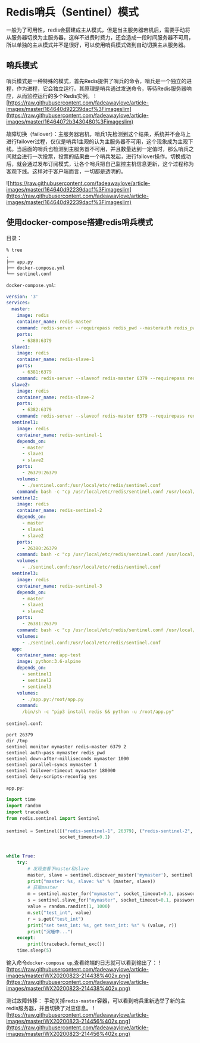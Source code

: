 # Redis哨兵（Sentinel）模式


一般为了可用性，redis会搭建成主从模式，但是当主服务器宕机后，需要手动将从服务器切换为主服务器，这样不进费时费力，还会造成一段时间服务器不可用，所以单独的主从模式并不是很好，可以使用哨兵模式做到自动切换主从服务器。

## 哨兵模式
哨兵模式是一种特殊的模式，首先Redis提供了哨兵的命令，哨兵是一个独立的进程，作为进程，它会独立运行。其原理是哨兵通过发送命令，等待Redis服务器响应，从而监控运行的多个Redis实例。
![https://raw.githubusercontent.com/fadeawaylove/article-images/master/164640d92239dacf%3Fimageslim](https://raw.githubusercontent.com/fadeawaylove/article-images/master/16464072b3430480%3Fimageslim)

故障切换（failover）：主服务器宕机，哨兵1先检测到这个结果，系统并不会马上进行failover过程，仅仅是哨兵1主观的认为主服务器不可用，这个现象成为主观下线。当后面的哨兵也检测到主服务器不可用，并且数量达到一定值时，那么哨兵之间就会进行一次投票，投票的结果由一个哨兵发起，进行failover操作。切换成功后，就会通过发布订阅模式，让各个哨兵把自己监控主机信息更新，这个过程称为客观下线。这样对于客户端而言，一切都是透明的。

![https://raw.githubusercontent.com/fadeawaylove/article-images/master/164640d92239dacf%3Fimageslim](https://raw.githubusercontent.com/fadeawaylove/article-images/master/164640d92239dacf%3Fimageslim)

## 使用docker-compose搭建redis哨兵模式
目录：
```shell
% tree
.
├── app.py
├── docker-compose.yml
└── sentinel.conf
```

`docker-compose.yml`:
```yml
version: '3'
services:
  master:
    image: redis
    container_name: redis-master
    command: redis-server --requirepass redis_pwd --masterauth redis_pwd
    ports:
      - 6380:6379
  slave1:
    image: redis
    container_name: redis-slave-1
    ports:
      - 6381:6379
    command: redis-server --slaveof redis-master 6379 --requirepass redis_pwd --masterauth redis_pwd
  slave2:
    image: redis
    container_name: redis-slave-2
    ports:
      - 6382:6379
    command: redis-server --slaveof redis-master 6379 --requirepass redis_pwd --masterauth redis_pwd
  sentinel1:
    image: redis
    container_name: redis-sentinel-1
    depends_on: 
      - master
      - slave1
      - slave2
    ports:
      - 26379:26379
    volumes:
      - ./sentinel.conf:/usr/local/etc/redis/sentinel.conf
    command: bash -c "cp /usr/local/etc/redis/sentinel.conf /usr/local/etc/redis/sentinel1.conf && redis-sentinel /usr/local/etc/redis/sentinel1.conf"
  sentinel2:
    image: redis
    container_name: redis-sentinel-2
    depends_on: 
      - master
      - slave1
      - slave2
    ports:
      - 26380:26379
    command: bash -c "cp /usr/local/etc/redis/sentinel.conf /usr/local/etc/redis/sentinel2.conf && redis-sentinel /usr/local/etc/redis/sentinel2.conf"
    volumes:
      - ./sentinel.conf:/usr/local/etc/redis/sentinel.conf
  sentinel3:
    image: redis
    container_name: redis-sentinel-3
    depends_on: 
      - master
      - slave1
      - slave2
    ports:
      - 26381:26379
    command: bash -c "cp /usr/local/etc/redis/sentinel.conf /usr/local/etc/redis/sentinel3.conf && redis-sentinel /usr/local/etc/redis/sentinel3.conf"
    volumes:
      - ./sentinel.conf:/usr/local/etc/redis/sentinel.conf
  app:
    container_name: app-test
    image: python:3.6-alpine
    depends_on: 
      - sentinel1
      - sentinel2
      - sentinel3
    volumes:
      - ./app.py:/root/app.py
    command:
      /bin/sh -c "pip3 install redis && python -u /root/app.py"

```

`sentinel.conf`:
```shell
port 26379
dir /tmp
sentinel monitor mymaster redis-master 6379 2
sentinel auth-pass mymaster redis_pwd
sentinel down-after-milliseconds mymaster 1000
sentinel parallel-syncs mymaster 1
sentinel failover-timeout mymaster 180000
sentinel deny-scripts-reconfig yes

```

`app.py`:
```python
import time
import random
import traceback
from redis.sentinel import Sentinel

sentinel = Sentinel([("redis-sentinel-1", 26379), ("redis-sentinel-2", 26379), ("redis-sentinel-3", 26379)],
                    socket_timeout=0.1)


while True:
    try:
        # 发现查看下master和slave
        master, slave = sentinel.discover_master('mymaster'), sentinel.discover_slaves("mymaster")
        print("master: %s, slave: %s" % (master, slave))
        # 获取master
        m = sentinel.master_for("mymaster", socket_timeout=0.1, password='redis_pwd')
        s = sentinel.slave_for("mymaster", socket_timeout=0.1, password="redis_pwd")
        value = random.randint(1, 1000)
        m.set("test_int", value)
        r = s.get("test_int")
        print("set test_int: %s, get test_int: %s" % (value, r))
        print("沉睡中...")
    except:
        print(traceback.format_exc())
    time.sleep(5)

```

输入命令`docker-compose up`,查看终端的日志就可以看到输出了：
![https://raw.githubusercontent.com/fadeawaylove/article-images/master/WX20200823-214438%402x.png](https://raw.githubusercontent.com/fadeawaylove/article-images/master/WX20200823-214438%402x.png)

测试故障转移：
手动关掉`redis-master`容器，可以看到哨兵重新选举了新的主redis服务器，并且切换了对应信息。
![https://raw.githubusercontent.com/fadeawaylove/article-images/master/WX20200823-214456%402x.png](https://raw.githubusercontent.com/fadeawaylove/article-images/master/WX20200823-214456%402x.png)